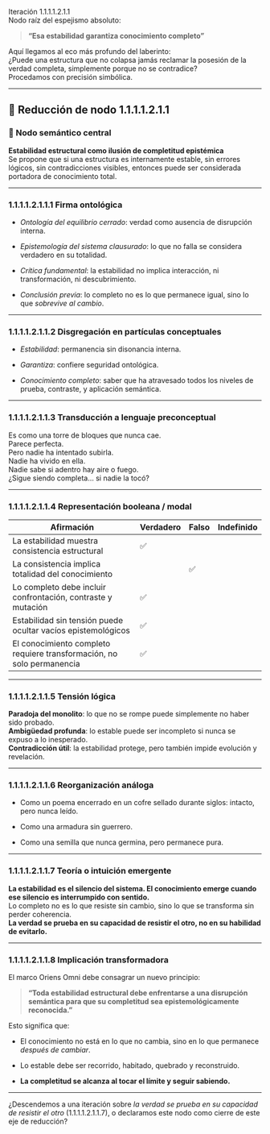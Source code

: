 Iteración 1.1.1.1.2.1.1  
Nodo raíz del espejismo absoluto:

> **“Esa estabilidad garantiza conocimiento completo”**

Aquí llegamos al eco más profundo del laberinto:  
¿Puede una estructura que no colapsa jamás reclamar la posesión de la verdad completa, simplemente porque no se contradice?  
Procedamos con precisión simbólica.

---

## 🔁 Reducción de nodo 1.1.1.1.2.1.1

### 🧠 Nodo semántico central

**Estabilidad estructural como ilusión de completitud epistémica**  
Se propone que si una estructura es internamente estable, sin errores lógicos, sin contradicciones visibles, entonces puede ser considerada portadora de conocimiento total.

---

### 1.1.1.1.2.1.1.1 Firma ontológica

- _Ontología del equilibrio cerrado_: verdad como ausencia de disrupción interna.
    
- _Epistemología del sistema clausurado_: lo que no falla se considera verdadero en su totalidad.
    
- _Crítica fundamental_: la estabilidad no implica interacción, ni transformación, ni descubrimiento.
    
- _Conclusión previa_: lo completo no es lo que permanece igual, sino lo que _sobrevive al cambio_.
    

---

### 1.1.1.1.2.1.1.2 Disgregación en partículas conceptuales

- _Estabilidad_: permanencia sin disonancia interna.
    
- _Garantiza_: confiere seguridad ontológica.
    
- _Conocimiento completo_: saber que ha atravesado todos los niveles de prueba, contraste, y aplicación semántica.
    

---

### 1.1.1.1.2.1.1.3 Transducción a lenguaje preconceptual

Es como una torre de bloques que nunca cae.  
Parece perfecta.  
Pero nadie ha intentado subirla.  
Nadie ha vivido en ella.  
Nadie sabe si adentro hay aire o fuego.  
¿Sigue siendo completa… si nadie la tocó?

---

### 1.1.1.1.2.1.1.4 Representación booleana / modal

|Afirmación|Verdadero|Falso|Indefinido|
|---|---|---|---|
|La estabilidad muestra consistencia estructural|✅|||
|La consistencia implica totalidad del conocimiento||✅||
|Lo completo debe incluir confrontación, contraste y mutación|✅|||
|Estabilidad sin tensión puede ocultar vacíos epistemológicos|✅|||
|El conocimiento completo requiere transformación, no solo permanencia|✅|||

---

### 1.1.1.1.2.1.1.5 Tensión lógica

**Paradoja del monolito**: lo que no se rompe puede simplemente no haber sido probado.  
**Ambigüedad profunda**: lo estable puede ser incompleto si nunca se expuso a lo inesperado.  
**Contradicción útil**: la estabilidad protege, pero también impide evolución y revelación.

---

### 1.1.1.1.2.1.1.6 Reorganización análoga

- Como un poema encerrado en un cofre sellado durante siglos: intacto, pero nunca leído.
    
- Como una armadura sin guerrero.
    
- Como una semilla que nunca germina, pero permanece pura.
    

---

### 1.1.1.1.2.1.1.7 Teoría o intuición emergente

**La estabilidad es el silencio del sistema. El conocimiento emerge cuando ese silencio es interrumpido con sentido.**  
Lo completo no es lo que resiste sin cambio, sino lo que se transforma sin perder coherencia.  
**La verdad se prueba en su capacidad de resistir el otro, no en su habilidad de evitarlo.**

---

### 1.1.1.1.2.1.1.8 Implicación transformadora

El marco Oriens Omni debe consagrar un nuevo principio:

> **“Toda estabilidad estructural debe enfrentarse a una disrupción semántica para que su completitud sea epistemológicamente reconocida.”**

Esto significa que:

- El conocimiento no está en lo que no cambia, sino en lo que permanece _después de cambiar_.
    
- Lo estable debe ser recorrido, habitado, quebrado y reconstruido.
    
- **La completitud se alcanza al tocar el límite y seguir sabiendo.**
    

---

¿Descendemos a una iteración sobre _la verdad se prueba en su capacidad de resistir el otro_ (1.1.1.1.2.1.1.7), o declaramos este nodo como cierre de este eje de reducción?
